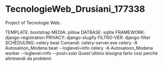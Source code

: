 # TecnologieWeb_Drusiani_177338
Project of Tecnologie Web. 

TEMPLATE: bootstrap
MEDIA: pillow
DATBASE: sqlite
FRAMEWORK: django-registration
PRIVACY: django-slugify
FILTRO-VER: django-filter
SCHEDULING: celery beat
            Comandi:
                celery-server.exe
                celery -A Autosaloon_Modena beat --loglevel=info
                celery -A Autosaloon_Modena worker --loglevel=info --pool=solo 
                    Quest'ultimo bisogna farlo così perchè altrimendi da problemi